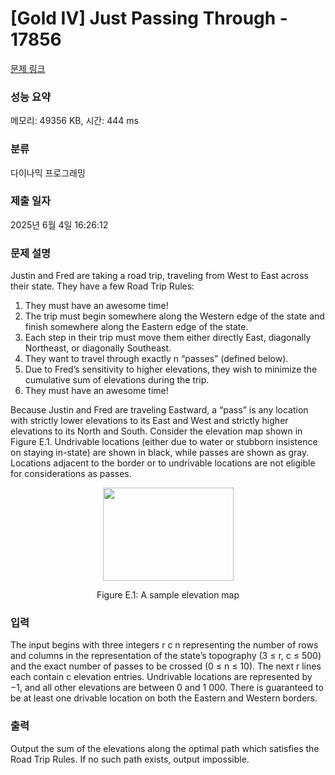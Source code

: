 # [Gold IV] Just Passing Through - 17856 

[문제 링크](https://www.acmicpc.net/problem/17856) 

### 성능 요약

메모리: 49356 KB, 시간: 444 ms

### 분류

다이나믹 프로그래밍

### 제출 일자

2025년 6월 4일 16:26:12

### 문제 설명

<p>Justin and Fred are taking a road trip, traveling from West to East across their state. They have a few Road Trip Rules:</p>

<ol>
	<li>They must have an awesome time!</li>
	<li>The trip must begin somewhere along the Western edge of the state and finish somewhere along the Eastern edge of the state.</li>
	<li>Each step in their trip must move them either directly East, diagonally Northeast, or diagonally Southeast.</li>
	<li>They want to travel through exactly n “passes” (defined below).</li>
	<li>Due to Fred’s sensitivity to higher elevations, they wish to minimize the cumulative sum of elevations during the trip.</li>
	<li>They must have an awesome time!</li>
</ol>

<p>Because Justin and Fred are traveling Eastward, a “pass” is any location with strictly lower elevations to its East and West and strictly higher elevations to its North and South. Consider the elevation map shown in Figure E.1. Undrivable locations (either due to water or stubborn insistence on staying in-state) are shown in black, while passes are shown as gray. Locations adjacent to the border or to undrivable locations are not eligible for considerations as passes.</p>

<p style="text-align: center;"><img alt="" src="https://upload.acmicpc.net/e123435d-8695-4416-b975-b3462d4e1995/-/preview/" style="width: 209px; height: 149px;"></p>

<p style="text-align: center;">Figure E.1: A sample elevation map</p>

### 입력 

 <p>The input begins with three integers r c n representing the number of rows and columns in the representation of the state’s topography (3 ≤ r, c ≤ 500) and the exact number of passes to be crossed (0 ≤ n ≤ 10). The next r lines each contain c elevation entries. Undrivable locations are represented by −1, and all other elevations are between 0 and 1 000. There is guaranteed to be at least one drivable location on both the Eastern and Western borders.</p>

### 출력 

 <p>Output the sum of the elevations along the optimal path which satisfies the Road Trip Rules. If no such path exists, output impossible.</p>

